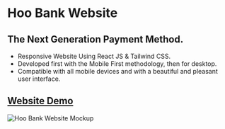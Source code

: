 # Hoo Bank Website 

## The Next Generation Payment Method.

- Responsive Website Using React JS & Tailwind CSS.
- Developed first with the Mobile First methodology, then for desktop.
- Compatible with all mobile devices and with a beautiful and pleasant user interface.

## [Website Demo](https://alisamirali.github.io/hoo-bank-website/)

![Hoo Bank Website Mockup](https://user-images.githubusercontent.com/62913154/184962847-026ad3fd-b583-4853-9e22-a4f43e1b7eea.png)
